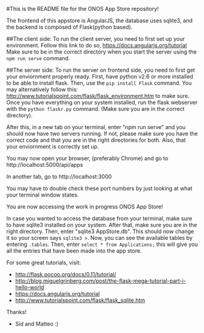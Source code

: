#This is the README file for the ONOS App Store repository!

The frontend of this appstore is AngularJS, the database uses sqlite3, and the backend is composed of Flask(python based).

##The client side:
To run the client server, you need to first set up your environment. Follow this link to do so, https://docs.angularjs.org/tutorial
Make sure to be in the correct directory when you start the server using the `npm run serve` command.

##The server side:
To run the server on frontend side, you need to first get your enviornment properly ready. First, have python v2.6 or more installed to be able to install flask. Then, use the `pip install Flask` command. You may alternatively follow this: http://www.tutorialspoint.com/flask/flask_environment.htm
to make sure. 
Once you have everything on your system installed, run the flask webserver with the `python flaskr.py` command. (Make sure you are in the correct directory). 

After this, in a new tab on your terminal, enter "npm run serve" and you should now have two servers running. If not, please make sure you have the correct code and that you are in the right directories for both. Also, that your enviornment is correctly set up.

You may now open your browser, (preferably Chrome) and go to http://localhost:5000/api/apps

In another tab, go to http://localhost:3000

You may have to double check these port numbers by just looking at what your terminal window states.

You are now accessing the work in progress ONOS App Store!

In case you wanted to access the database from your terminal, make sure to have sqlite3 installed on your system. After that, make sure you are in the right directory. Then, enter "sqlite3 AppStore.db". This should now change it so your screen says `sqlite3 >`. Now, you can see the available tables by entering `.tables`. Then, enter `select * from Applications;` this will give you all the entries that have been made into the app store.

For some great tutorials, visit:
- http://flask.pocoo.org/docs/0.11/tutorial/
- http://blog.miguelgrinberg.com/post/the-flask-mega-tutorial-part-i-hello-world
- https://docs.angularjs.org/tutorial
- http://www.tutorialspoint.com/flask/flask_sqlite.htm

Thanks!
- Sid and Matteo :)
